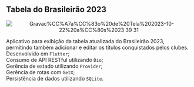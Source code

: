 ## Tabela do Brasileirão 2023

<div align="center">
  
![Gravac%CC%A7a%CC%83o%20de%20Tela%202023-10-22%20a%CC%80s%2023 39 31](https://github.com/AlexFlorenco/brasileirao/assets/92060682/071c5556-0679-4cad-8b59-f88b77aa5309)

</div>

Aplicativo para exibição da tabela atualizada do Brasileirão 2023, permitindo também adicionar e editar os títulos conquistados pelos clubes. 
Desenvolvido em `Flutter`;<br>
Consumo de API RESTful utilizando `Dio`;<br>
Gerência de estado utilizando `Provider`;<br>
Gerência de rotas com `GetX`;<br>
Persistência de dados utilizando `SQLite`.
